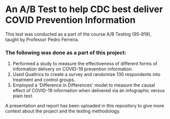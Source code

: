 # An A/B Test to help CDC best deliver COVID Prevention Information

This test was conducted as a part of the course A/B Testing (95-819), taught by Professor Pedro Ferreira. 

### The following was done as a part of this project:
1. Performed a study to measure the effectiveness of different forms of information delivery on COVID-19 prevention information.
2. Used Qualtrics to create a survey and randomize 130 respondents into treatment and control groups.
3. Employed a 'Difference in Differences' model to measure the causal effect of COVID-19 information when delivered via an infographic versus plain text.

A presentation and report has been uploaded in this repository to give more context about the project and the testing methodology. 
